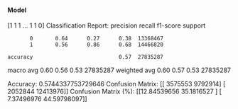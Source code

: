 #### Model
[1 1 1 ... 1 1 0]
Classification Report:
              precision    recall  f1-score   support

           0       0.64      0.27      0.38  13368467
           1       0.56      0.86      0.68  14466820

    accuracy                           0.57  27835287
   macro avg       0.60      0.56      0.53  27835287
weighted avg       0.60      0.57      0.53  27835287

Accuracy: 0.5744337753729646
Confusion Matrix:
[[ 3575553  9792914]
 [ 2052844 12413976]]
Confusion Matrix (%):
[[12.84539656 35.1816527 ]
 [ 7.37496976 44.59798097]]
